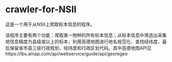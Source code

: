 # crawler-for-NSII

这是一个用于从NSII上爬取标本信息的程序。

该程序主要有两个功能：爬取某一物种的所有标本信息；从标本信息中筛选出采集地信息精度为县级或以上的标本，利用高德地图进行地名规范化、查找经纬度，最后保留省市县三级行政规划、经纬度和行政区划代码。其中高德地图API见https://lbs.amap.com/api/webservice/guide/api/georegeo
